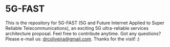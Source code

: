 # 5G-FAST
This is the repository for 5G-FAST (5G and Future Internet Applied to Super Reliable Telecommunications), an exciting 5G ultra-reliable services architecture proposal.
Feel free to contribute anytime.
Got any questions? Please e-mail us: drcoliveira@gmail.com.
Thanks for the visit! :)
